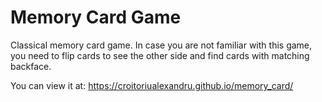 # Memory Card Game

Classical memory card game. In case you are not familiar with this game, you need to flip cards to see the other side and find cards with matching backface.

You can view it at: https://croitoriualexandru.github.io/memory_card/
